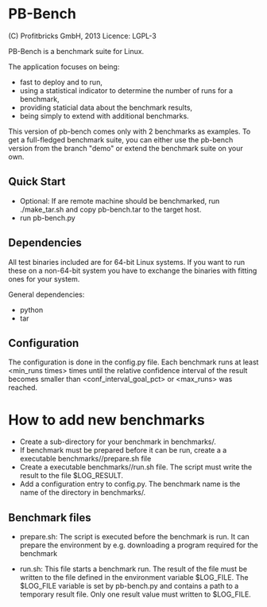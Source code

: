 PB-Bench
========
(C) Profitbricks GmbH, 2013
Licence: LGPL-3

PB-Bench is a benchmark suite for Linux.

The application focuses on being:
* fast to deploy and to run,
* using a statistical indicator to determine the number of runs for a
  benchmark,
* providing staticial data about the benchmark results,
* being simply to extend with additional benchmarks.

This version of pb-bench comes only with 2 benchmarks as examples.
To get a full-fledged benchmark suite, you can either use the pb-bench version
from the branch "demo" or extend the benchmark suite on your own.

Quick Start
-----------
 * Optional: If are remote machine should be benchmarked, run ./make_tar.sh and
	 copy pb-bench.tar to the target host.
 * run pb-bench.py


Dependencies
------------
All test binaries included are for 64-bit Linux systems.
If you want to run these on a non-64-bit system you have to exchange the
binaries with fitting ones for your system.

General dependencies:
* python
* tar


Configuration
-------------
The configuration is done in the config.py file.
Each benchmark runs at least <min_runs times> times until the relative
confidence interval of the result becomes smaller than <conf_interval_goal_pct>
or <max_runs> was reached.


How to add new benchmarks
=========================
* Create a sub-directory for your benchmark in benchmarks/.
* If benchmark must be prepared before it can be run, create a a executable
  benchmarks/<NAME>/prepare.sh file
* Create a executable benchmarks/<NAME>/run.sh file. The script must write the
  result to the file $LOG_RESULT.
* Add a configuration entry to config.py. The benchmark name is the name of the
  directory in benchmarks/.


Benchmark files
---------------
* prepare.sh: The script is executed before the benchmark is run. It can prepare
              the environment by e.g. downloading a program required for the
              benchmark

* run.sh: This file starts a benchmark run. The result of the file must be
          written to the file defined in the environment variable $LOG_FILE.
          The $LOG_FILE variable is set by pb-bench.py and contains a path to a
          temporary result file. Only one result value must written to $LOG_FILE.
